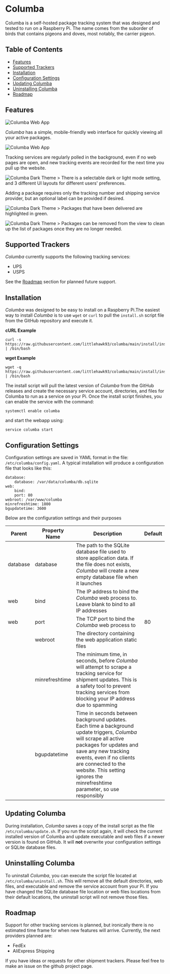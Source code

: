 # Columba
Columba is a self-hosted package tracking system that was designed and tested to run on a Raspberry Pi. The name comes from the suborder of birds that contains pigeons and doves, most notably, the carrier pigeon.

## Table of Contents

- [Features](#features)
- [Supported Trackers](#supported-trackers)
- [Installation](#installation)
- [Configuration Settings](#configuration-settings)
- [Updating Columba](#updating-columba)
- [Uninstalling Columba](#uninstalling-columba)
- [Roadmap](#roadmap)

## Features

![Columba Web App](docs/img/img-cardlayout.jpg)

*Columba* has a simple, mobile-friendly web interface for quickly viewing all your active packages. 

![Columba Web App](docs/img/img-events.jpg)

Tracking services are regularly polled in the background, even if no web pages are open, and new tracking events are recorded for the next time you pull up the website.

![Columba Dark Theme >](docs/img/img-darktheme.jpg)
There is a selectable dark or light mode setting, and 3 different UI layouts for different users' preferences. 

Adding a package requires only the tracking number and shipping service provider, but an optional label can be provided if desired. 

![Columba Dark Theme >](docs/img/img-tablelayout.jpg)
Packages that have been delivered are highlighted in green.

![Columba Dark Theme >](docs/img/img-delete.jpg)
Packages can be removed from the view to clean up the list of packages once they are no longer needed.

## Supported Trackers
*Columba* currently supports the following tracking services:

- UPS
- USPS

See the [Roadmap](#roadmap) section for planned future support.

## Installation

*Columba* was designed to be easy to install on a Raspberry Pi.The easiest way to install *Columba* is to use `wget` or `curl` to pull the `install.sh` script file from the GitHub repository and execute it.

**cURL Example**
```
curl -s https://raw.githubusercontent.com/littlehawk93/columba/main/install/install.sh | /bin/bash
```
**wget Example**
```
wget -q https://raw.githubusercontent.com/littlehawk93/columba/main/install/install.sh | /bin/bash
```

The install script will pull the latest version of *Columba* from the GitHub releases and create the necessary service account, directories, and files for Columba to run as a service on your Pi. Once the install script finishes, you can enable the service with the command:
```
systemctl enable columba
```
and start the webapp using:
```
service columba start
```

## Configuration Settings

Configuration settings are saved in YAML format in the file: `/etc/columba/config.yaml`. A typical installation will produce a configuration file that looks like this:
```
database:
    database: /var/data/columba/db.sqlite
web:
    bind:
    port: 80
webroot: /var/www/columba
minrefreshtime: 1800
bgupdatetime: 3600
```

Below are the configuration settings and their purposes

| Parent   | Property Name  | Description                                                                                                                                                                                                                                                                                        | Default |
|----------|----------------|----------------------------------------------------------------------------------------------------------------------------------------------------------------------------------------------------------------------------------------------------------------------------------------------------|---------|
| database | database       | The path to the SQLite database file used to store application data. If the file does not exists, *Columba* will create a new empty database file when it launches                                                                                                                                 |         |
| web      | bind           | The IP address to bind the *Columba* web process to. Leave blank to bind to all IP addresses                                                                                                                                                                                                       |         |
| web      | port           | The TCP port to bind the *Columba* web process to                                                                                                                                                                                                                                                  |    80   |
|          | webroot        | The directory containing the web application static files                                                                                                                                                                                                                                          |         |
|          | minrefreshtime | The minimum time, in seconds, before *Columba* will attempt to scrape a tracking service for shipment updates. This is a safety tool to prevent tracking services from blocking your IP address due to spamming                                                                                    |         |
|          | bgupdatetime   | Time in seconds between background updates. Each time a background update triggers, *Columba* will scrape all active packages for updates and save any new tracking events, even if no clients are connected to the website. This setting ignores the minrefreshtime parameter, so use responsibly |         |

## Updating Columba

During installation, *Columba* saves a copy of the install script as the file `/etc/columba/update.sh`. If you run the script again, it will check the current installed version of Columba and update executable and web files if a newer version is found on GitHub. It will **not** overwrite your configuration settings or SQLite database files. 

## Uninstalling Columba

To uninstall *Columba*, you can execute the script file located at `/etc/columba/uninstall.sh`. This will remove all the default directories, web files, and executable and remove the service account from your Pi. If you have changed the SQLite database file location or web files locations from their default locations, the uninstall script will not remove those files.

## Roadmap

Support for other tracking services is planned, but ironically there is no estimated time frame for when new features will arrive. Currently, the next providers planned are:
- FedEx 
- AliExpress Shipping

If you have ideas or requests for other shipment trackers. Please feel free to make an issue on the github project page. 